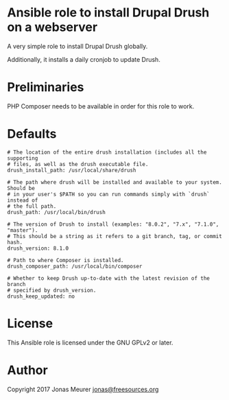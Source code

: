 # Ansible role to install Drupal Drush on a webserver

A very simple role to install Drupal Drush globally.

Additionally, it installs a daily cronjob to update Drush.

# Preliminaries

PHP Composer needs to be available in order for this role to work.

# Defaults

```
# The location of the entire drush installation (includes all the supporting
# files, as well as the drush executable file.
drush_install_path: /usr/local/share/drush

# The path where drush will be installed and available to your system. Should be
# in your user's $PATH so you can run commands simply with `drush` instead of
# the full path.
drush_path: /usr/local/bin/drush

# The version of Drush to install (examples: "8.0.2", "7.x", "7.1.0", "master").
# This should be a string as it refers to a git branch, tag, or commit hash.
drush_version: 8.1.0

# Path to where Composer is installed.
drush_composer_path: /usr/local/bin/composer

# Whether to keep Drush up-to-date with the latest revision of the branch
# specified by drush_version.
drush_keep_updated: no
```

# License

This Ansible role is licensed under the GNU GPLv2 or later.

# Author

Copyright 2017 Jonas Meurer <jonas@freesources.org>
